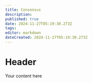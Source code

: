 ```yaml
---
title: Consensus
description: 
published: true
date: 2024-11-27T05:19:30.273Z
tags: 
editor: markdown
dateCreated: 2024-11-27T05:19:30.273Z
---
```


# Header
Your content here